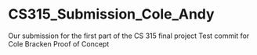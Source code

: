 # CS315_Submission_Cole_Andy
Our submission for the first part of the CS 315 final project
Test commit for Cole Bracken Proof of Concept